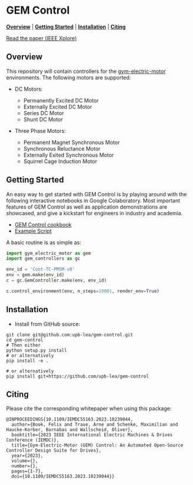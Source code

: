 # GEM Control

[**Overview**](#Overview)
| [**Getting Started**](#Getting-Started)
| [**Installation**](#Installation)
| [**Citing**](#Citing)

[Read the paper (IEEE Xplore)](https://ieeexplore.ieee.org/document/10239044)

## Overview
This repository will contain controllers for the [gym-electric-motor](https://upb-lea.github.io/gym-electric-motor/) environments.
The following motors are supported:

- DC Motors:
    - Permanently Excited DC Motor
    - Externally Excited DC Motor
    - Series DC Motor
    - Shunt DC Motor
    
- Three Phase Motors:
    - Permanent Magnet Synchronous Motor
    - Synchronous Reluctance Motor
    - Externally Exited Synchronous Motor
    - Squirrel Cage Induction Motor

## Getting Started

An easy way to get started with GEM Control is by playing around with the following interactive notebooks in Google
Colaboratory. Most important features of GEM Control as well as application demonstrations are showcased, and give a kickstart
for engineers in industry and academia.

   - [GEM Control cookbook](https://colab.research.google.com/github/upb-lea/gem-control/blob/main/examples/GEM_Control_Cookbook.ipynb)
   - [Example Script](https://github.com/upb-lea/gem-control/blob/sphinx_doc/examples/example.py)

A basic routine is as simple as:
```py
import gym_electric_motor as gem
import gem_controllers as gc

env_id = 'Cont-TC-PMSM-v0'
env = gem.make(env_id)
c = gc.GemController.make(env, env_id)

c.control_environment(env, n_steps=10001, render_env=True)
```

## Installation

- Install from GitHub source:

```
git clone git@github.com:upb-lea/gem-control.git 
cd gem-control
# Then either
python setup.py install
# or alternatively
pip install -e .

# or alternatively
pip install git+https://github.com/upb-lea/gem-control
```

## Citing
Please cite the corresponding whitepaper when using this package:
```
@INPROCEEDINGS{10.1109/IEMDC55163.2023.10239044,
  author={Book, Felix and Traue, Arne and Schenke, Maximilian and Haucke-Korber, Barnabas and Wallscheid, Oliver},
  booktitle={2023 IEEE International Electric Machines & Drives Conference (IEMDC)}, 
  title={Gym-Electric-Motor (GEM) Control: An Automated Open-Source Controller Design Suite for Drives}, 
  year={2023},
  volume={},
  number={},
  pages={1-7},
  doi={10.1109/IEMDC55163.2023.10239044}}
```
